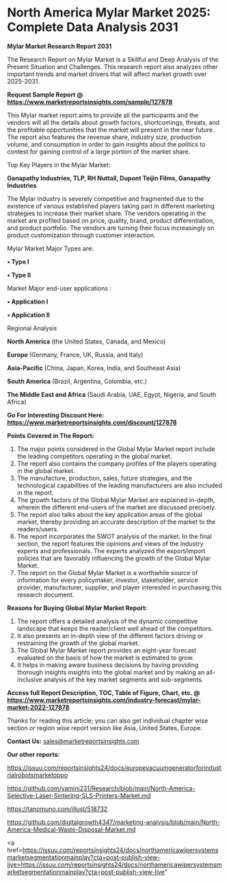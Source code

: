 # North America Mylar Market 2025: Complete Data Analysis 2031

<strong>Mylar Market Research Report 2031</strong>

The Research Report on Mylar Market is a Skillful and Deep Analysis of the Present Situation and Challenges. This research report also analyzes other important trends and market drivers that will affect market growth over 2025-2031.

<strong>Request Sample Report @ <a href=https://www.marketreportsinsights.com/sample/127878>https://www.marketreportsinsights.com/sample/127878</a></strong>

This Mylar market report aims to provide all the participants and the vendors will all the details about growth factors, shortcomings, threats, and the profitable opportunities that the market will present in the near future. The report also features the revenue share, industry size, production volume, and consumption in order to gain insights about the politics to contest for gaining control of a large portion of the market share.

Top Key Players in the Mylar Market:

<strong>Ganapathy Industries, TLP, RH Nuttall, Dupont Teijin Films, Ganapathy Industries</strong>

The Mylar Industry is severely competitive and fragmented due to the existence of various established players taking part in different marketing strategies to increase their market share. The vendors operating in the market are profiled based on price, quality, brand, product differentiation, and product portfolio. The vendors are turning their focus increasingly on product customization through customer interaction.

Mylar Market Major Types are:

<strong>• Type I

• Type II</strong>

Market Major end-user applications :

<strong>• Application I

• Application II</strong>

Regional Analysis

</u><strong><b>North America</b></strong> (the United States, Canada, and Mexico)

<strong><b>Europe </b></strong>(Germany, France, UK, Russia, and Italy)

<strong><b>Asia-Pacific</b></strong> (China, Japan, Korea, India, and Southeast Asia)

<strong><b>South America</b></strong> (Brazil, Argentina, Colombia, etc.)

<strong><b>The Middle East and Africa</b></strong> (Saudi Arabia, UAE, Egypt, Nigeria, and South Africa)

<strong>Go For Interesting Discount Here: <a href=https://www.marketreportsinsights.com/discount/127878>https://www.marketreportsinsights.com/discount/127878</a></strong>

<strong>Points Covered in The Report:</strong>
<ol>
  <li>The major points considered in the Global Mylar Market report include the leading competitors operating in the global market.</li>
  <li>The report also contains the company profiles of the players operating in the global market.</li>
  <li>The manufacture, production, sales, future strategies, and the technological capabilities of the leading manufacturers are also included in the report.</li>
  <li>The growth factors of the Global Mylar Market are explained in-depth, wherein the different end-users of the market are discussed precisely.</li>
  <li>The report also talks about the key application areas of the global market, thereby providing an accurate description of the market to the readers/users.</li>
  <li>The report incorporates the SWOT analysis of the market. In the final section, the report features the opinions and views of the industry experts and professionals. The experts analyzed the export/import policies that are favorably influencing the growth of the Global Mylar Market.</li>
  <li>The report on the Global Mylar Market is a worthwhile source of information for every policymaker, investor, stakeholder, service provider, manufacturer, supplier, and player interested in purchasing this research document.</li>
</ol>
<strong>Reasons for Buying Global Mylar Market Report:</strong>

<ol>
  <li>The report offers a detailed analysis of the dynamic competitive landscape that keeps the reader/client well ahead of the competitors.</li>
  <li>It also presents an in-depth view of the different factors driving or restraining the growth of the global market.</li>
  <li>The Global Mylar Market report provides an eight-year forecast evaluated on the basis of how the market is estimated to grow.</li>
  <li>It helps in making aware business decisions by having providing thorough insights insights into the global market and by making an all-inclusive analysis of the key market segments and sub-segments.</li>
</ol>
<strong>Access full Report Description, TOC, Table of Figure, Chart, etc. @ <a href=https://www.marketreportsinsights.com/industry-forecast/mylar-market-2022-127878>https://www.marketreportsinsights.com/industry-forecast/mylar-market-2022-127878</a></strong>


Thanks for reading this article; you can also get individual chapter wise section or region wise report version like Asia, United States, Europe.

<strong>Contact Us:</strong>
sales@marketreportsinsights.com

<strong>Our other reports:</strong>

<a href=https://issuu.com/reportsinsights24/docs/europevacuumgeneratorforindustrialrobotsmarketoppo>https://issuu.com/reportsinsights24/docs/europevacuumgeneratorforindustrialrobotsmarketoppo</a>

<a href=https://github.com/yamini231/Research/blob/main/North-America-Selective-Laser-Sintering-SLS-Printers-Market.md>https://github.com/yamini231/Research/blob/main/North-America-Selective-Laser-Sintering-SLS-Printers-Market.md</a>

<a href=https://tanomuno.com/illust/518732>https://tanomuno.com/illust/518732</a>

<a href=https://github.com/digitalgrowth4347/marketing-analysis/blob/main/North-America-Medical-Waste-Disposal-Market.md>https://github.com/digitalgrowth4347/marketing-analysis/blob/main/North-America-Medical-Waste-Disposal-Market.md</a>

<a href=https://issuu.com/reportsinsights24/docs/northamericawipersystemsmarketsegmentationmainplay?cta=post-publish-view-live>https://issuu.com/reportsinsights24/docs/northamericawipersystemsmarketsegmentationmainplay?cta=post-publish-view-live</a>"
